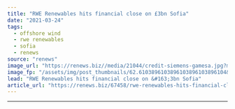 ```yaml
---
title: "RWE Renewables hits financial close on £3bn Sofia"
date: "2021-03-24"
tags: 
  - offshore wind
  - rwe renewables
  - sofia
  - renews
source: "renews"
image_url: "https://renews.biz//media/21044/credit-siemens-gamesa.jpg?mode=crop&width=770&heightratio=0.6103896103896103896103896104&slimmage=true"
image_fp: "/assets/img/post_thumbnails/62.6103896103896103896103896104&slimmage=true"
lead: "RWE Renewables hits financial close on &#163;3bn Sofia"
article_url: "https://renews.biz/67458/rwe-renewables-hits-financial-close-on-3bn-sofia/"
---
```


---
